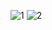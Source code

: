 
![1](https://blog-lin2code-1252382346.file.myqcloud.com/guitar-tab/guitar_young_for_you_1.jpg)
![2](https://blog-lin2code-1252382346.file.myqcloud.com/guitar-tab/guitar_young_for_you_2.jpg)
